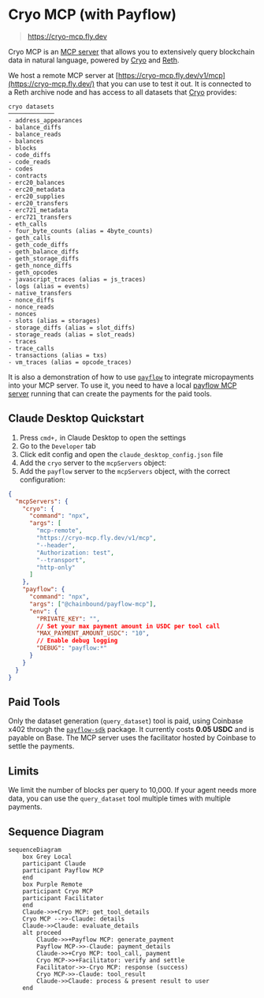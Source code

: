# Cryo MCP (with Payflow)

> https://cryo-mcp.fly.dev

Cryo MCP is an [MCP server](https://modelcontextprotocol.io/introduction) that allows you to extensively query blockchain data in natural language, powered by [Cryo](https://github.com/paradigmxyz/cryo) and [Reth](https://github.com/paradigmxyz/reth).

We host a remote MCP server at [https://cryo-mcp.fly.dev/v1/mcp](https://cryo-mcp.fly.dev/) that you can use to test it out. It is connected to a Reth archive node and has access to all datasets that [Cryo](https://github.com/paradigmxyz/cryo) provides:
```
cryo datasets
─────────────
- address_appearances
- balance_diffs
- balance_reads
- balances
- blocks
- code_diffs
- code_reads
- codes
- contracts
- erc20_balances
- erc20_metadata
- erc20_supplies
- erc20_transfers
- erc721_metadata
- erc721_transfers
- eth_calls
- four_byte_counts (alias = 4byte_counts)
- geth_calls
- geth_code_diffs
- geth_balance_diffs
- geth_storage_diffs
- geth_nonce_diffs
- geth_opcodes
- javascript_traces (alias = js_traces)
- logs (alias = events)
- native_transfers
- nonce_diffs
- nonce_reads
- nonces
- slots (alias = storages)
- storage_diffs (alias = slot_diffs)
- storage_reads (alias = slot_reads)
- traces
- trace_calls
- transactions (alias = txs)
- vm_traces (alias = opcode_traces)
```

It is also a demonstration of how to use [`payflow`](https://github.com/chainbound/payflow) to integrate micropayments into your MCP server. To use it, you need to have a local [payflow MCP server](https://github.com/chainbound/payflow/tree/main/packages/payflow-mcp) running that can create the payments for the paid tools.

## Claude Desktop Quickstart
1. Press `cmd+,` in Claude Desktop to open the settings
2. Go to the `Developer` tab
3. Click edit config and open the `claude_desktop_config.json` file
4. Add the `cryo` server to the `mcpServers` object:
5. Add the `payflow` server to the `mcpServers` object, with the correct configuration:

```json
{
  "mcpServers": {
    "cryo": {
      "command": "npx",
      "args": [
        "mcp-remote",
        "https://cryo-mcp.fly.dev/v1/mcp",
        "--header",
        "Authorization: test",
        "--transport",
        "http-only"
      ]
    },
    "payflow": {
      "command": "npx",
      "args": ["@chainbound/payflow-mcp"],
      "env": {
        "PRIVATE_KEY": "",
        // Set your max payment amount in USDC per tool call
        "MAX_PAYMENT_AMOUNT_USDC": "10",
        // Enable debug logging
        "DEBUG": "payflow:*"
      }
    }
  }
}
```

## Paid Tools
Only the dataset generation (`query_dataset`) tool is paid, using Coinbase x402 through the [`payflow-sdk`](../../packages/payflow-sdk) package. It currently costs **0.05 USDC** and is payable on Base.
The MCP server uses the facilitator hosted by Coinbase to settle the payments.

## Limits
We limit the number of blocks per query to 10,000. If your agent needs more data, you can use the `query_dataset` tool multiple times with multiple payments.

## Sequence Diagram
```mermaid
sequenceDiagram
    box Grey Local
    participant Claude
    participant Payflow MCP
    end
    box Purple Remote
    participant Cryo MCP
    participant Facilitator
    end
    Claude->>+Cryo MCP: get_tool_details
    Cryo MCP -->>-Claude: details
    Claude->>Claude: evaluate_details
    alt proceed
        Claude->>+Payflow MCP: generate_payment
        Payflow MCP->>-Claude: payment_details
        Claude->>+Cryo MCP: tool_call, payment
        Cryo MCP->>+Facilitator: verify and settle
        Facilitator->>-Cryo MCP: response (success)
        Cryo MCP->>-Claude: tool_result
        Claude->>Claude: process & present result to user
    end
```